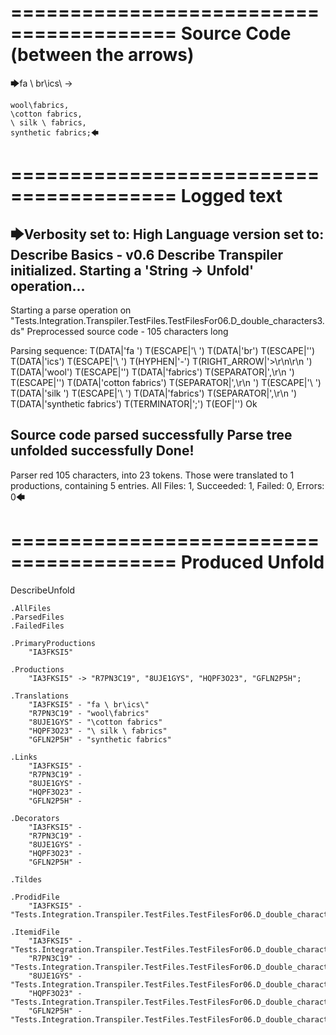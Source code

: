========================================
Source Code (between the arrows)
========================================

🡆fa \ br\ics\ ->

    wool\fabrics,
    \cotton fabrics,
    \ silk \ fabrics,
    synthetic fabrics;🡄

========================================
Logged text
========================================

🡆Verbosity set to: High
Language version set to: Describe Basics - v0.6
Describe Transpiler initialized.
Starting a 'String -> Unfold' operation...
------------------------
Starting a parse operation on "Tests.Integration.Transpiler.TestFiles.TestFilesFor06.D_double_characters3.ds"
Preprocessed source code - 105 characters long

Parsing sequence: T(DATA|'fa ') T(ESCAPE|'\ ') T(DATA|'br') T(ESCAPE|'\') T(DATA|'ics') T(ESCAPE|'\ ') T(HYPHEN|'-') T(RIGHT_ARROW|'>\r\n\r\n    ') T(DATA|'wool') T(ESCAPE|'\') T(DATA|'fabrics') T(SEPARATOR|',\r\n    ') T(ESCAPE|'\') T(DATA|'cotton fabrics') T(SEPARATOR|',\r\n    ') T(ESCAPE|'\ ') T(DATA|'silk ') T(ESCAPE|'\ ') T(DATA|'fabrics') T(SEPARATOR|',\r\n    ') T(DATA|'synthetic fabrics') T(TERMINATOR|';') T(EOF|'<EOF>') Ok

Source code parsed successfully
Parse tree unfolded successfully
Done!
------------------------
Parser red 105 characters, into 23 tokens.
Those were translated to 1 productions, containing 5 entries.
All Files: 1, Succeeded: 1, Failed: 0, Errors: 0🡄

========================================
Produced Unfold
========================================

DescribeUnfold

    .AllFiles
    .ParsedFiles
    .FailedFiles

    .PrimaryProductions
        "IA3FKSI5" 

    .Productions
        "IA3FKSI5" -> "R7PN3C19", "8UJE1GYS", "HQPF3O23", "GFLN2P5H";

    .Translations
        "IA3FKSI5" - "fa \ br\ics\"
        "R7PN3C19" - "wool\fabrics"
        "8UJE1GYS" - "\cotton fabrics"
        "HQPF3O23" - "\ silk \ fabrics"
        "GFLN2P5H" - "synthetic fabrics"

    .Links
        "IA3FKSI5" - 
        "R7PN3C19" - 
        "8UJE1GYS" - 
        "HQPF3O23" - 
        "GFLN2P5H" - 

    .Decorators
        "IA3FKSI5" - 
        "R7PN3C19" - 
        "8UJE1GYS" - 
        "HQPF3O23" - 
        "GFLN2P5H" - 

    .Tildes

    .ProdidFile
        "IA3FKSI5" - "Tests.Integration.Transpiler.TestFiles.TestFilesFor06.D_double_characters3.ds"

    .ItemidFile
        "IA3FKSI5" - "Tests.Integration.Transpiler.TestFiles.TestFilesFor06.D_double_characters3.ds"
        "R7PN3C19" - "Tests.Integration.Transpiler.TestFiles.TestFilesFor06.D_double_characters3.ds"
        "8UJE1GYS" - "Tests.Integration.Transpiler.TestFiles.TestFilesFor06.D_double_characters3.ds"
        "HQPF3O23" - "Tests.Integration.Transpiler.TestFiles.TestFilesFor06.D_double_characters3.ds"
        "GFLN2P5H" - "Tests.Integration.Transpiler.TestFiles.TestFilesFor06.D_double_characters3.ds"


